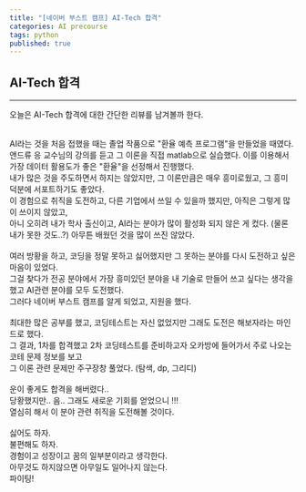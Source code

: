 ```yaml
---
title: "[네이버 부스트 캠프] AI-Tech 합격"
categories: AI precourse
tags: python
published: true
---
```


## AI-Tech 합격

---

오늘은 AI-Tech 합격에 대한 간단한 리뷰를 남겨볼까 한다.  
<br>

AI라는 것을 처음 접했을 때는 졸업 작품으로 "환율 예측 프로그램"을 만들었을 때였다.  
앤드류 응 교수님의 강의를 듣고 그 이론을 직접 matlab으로 실습했다. 이를 이용해서 가장 데이터 활용도가 좋은 "환율"을 선정해서 진행했다.  
내가 많은 것을 주도하면서 하지는 않았지만, 그 이론만큼은 매우 흥미로웠고, 그 흥미 덕분에 서포트하기도 좋았다.
<br>
이 경험으로 취직을 도전하고, 다른 기업에서 쓰일 수 있을까 했지만, 아직은 그렇게 많이 쓰이지 않았고,  
아니 오히려 내가 학사 출신이고, AI라는 분야가 많이 활성화 되지 않은 게 컸다. (물론 내가 못한 것도..?)
아무튼 배웠던 것을 많이 쓰진 않았다.  
<br>
여러 방황을 하고, 코딩을 정말 못하고 싫어했지만 그 못하는 분야를 다시 도전하고 싶은 마음이 있었다.  
그걸 찾다가 전공 분야에서 가장 흥미있던 분야을 내 기술로 만들어 쓰고 싶다는 생각을 했고 AI관련 분야를 모두 도전했다.  
그러다 네이버 부스트 캠프를 알게 되었고, 지원을 했다.  
<br>
최대한 많은 공부를 했고, 코딩테스트는 자신 없었지만 그래도 도전은 해보자라는 마인드로 했다.  
그 결과, 1차를 합격했고 2차 코딩테스트를 준비하고자 오카방에 들어가서 주로 나오는 코테 문제 정보를 보고  
그 이론 관련 문제만 주구장창 풀었다. (탐색, dp, 그리디)  
<br>
운이 좋게도 합격을 해버렸다..  
당황했지만.. 음.. 그래도 새로운 기회를 얻었으니 !!!  
열심히 해서 이 분야 관련 취직을 도전해볼 것이다.  
<br>
싫어도 하자.  
불편해도 하자.  
경험이고 성장이고 꿈의 일부분이라고 생각한다.  
아무것도 하지않으면 아무일도 일어나지 않는다.
<br>
파이팅!
